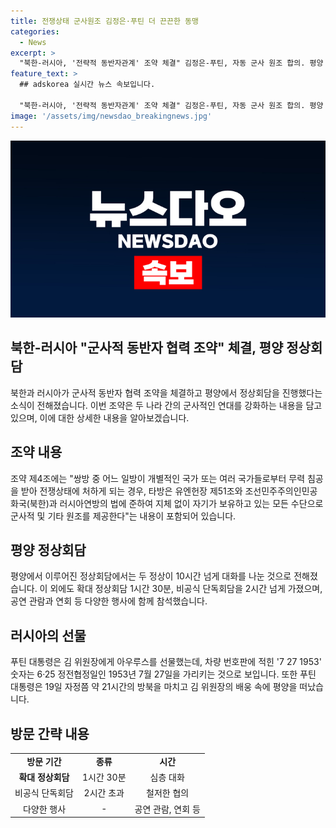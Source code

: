 ```yaml
---
title: 전쟁상태 군사원조 김정은·푸틴 더 끈끈한 동맹
categories:
  - News
excerpt: >
  "북한-러시아, '전략적 동반자관계' 조약 체결" 김정은-푸틴, 자동 군사 원조 합의. 평양 회담에서 28년 만에 동맹 복원. 푸틴의 방북기간 중 김정은과 10시간 대화. 아우루스 선물 및 정전협정 표시 차량번호판, 동맹 강화 기대.
feature_text: >
  ## adskorea 실시간 뉴스 속보입니다.

  "북한-러시아, '전략적 동반자관계' 조약 체결" 김정은-푸틴, 자동 군사 원조 합의. 평양 회담에서 28년 만에 동맹 복원. 푸틴의 방북기간 중 김정은과 10시간 대화. 아우루스 선물 및 정전협정 표시 차량번호판, 동맹 강화 기대.
image: '/assets/img/newsdao_breakingnews.jpg'
---
```


<p><img src="/assets/img/newsdao_breakingnews.jpg" alt="adskorea 속보" /></p>

<h2 data-ke-size="size26">북한-러시아 "군사적 동반자 협력 조약" 체결, 평양 정상회담</h2>

<p data-ke-size="size16">북한과 러시아가 군사적 동반자 협력 조약을 체결하고 평양에서 정상회담을 진행했다는 소식이 전해졌습니다. 이번 조약은 두 나라 간의 군사적인 연대를 강화하는 내용을 담고 있으며, 이에 대한 상세한 내용을 알아보겠습니다.</p>

<h2 data-ke-size="size24">조약 내용</h2>

<p data-ke-size="size16">조약 제4조에는 "쌍방 중 어느 일방이 개별적인 국가 또는 여러 국가들로부터 무력 침공을 받아 전쟁상태에 처하게 되는 경우, 타방은 유엔헌장 제51조와 조선민주주의인민공화국(북한)과 러시아연방의 법에 준하여 지체 없이 자기가 보유하고 있는 모든 수단으로 군사적 및 기타 원조를 제공한다"는 내용이 포함되어 있습니다.</p>

<h2 data-ke-size="size24">평양 정상회담</h2>

<p data-ke-size="size16">평양에서 이루어진 정상회담에서는 두 정상이 10시간 넘게 대화를 나눈 것으로 전해졌습니다. 이 외에도 확대 정상회담 1시간 30분, 비공식 단독회담을 2시간 넘게 가졌으며, 공연 관람과 연회 등 다양한 행사에 함께 참석했습니다.</p>

<h2 data-ke-size="size24">러시아의 선물</h2>

<p data-ke-size="size16">푸틴 대통령은 김 위원장에게 아우루스를 선물했는데, 차량 번호판에 적힌 '7 27 1953' 숫자는 6·25 정전협정일인 1953년 7월 27일을 가리키는 것으로 보입니다. 또한 푸틴 대통령은 19일 자정쯤 약 21시간의 방북을 마치고 김 위원장의 배웅 속에 평양을 떠났습니다.</p>

<h2 data-ke-size="size24">방문 간략 내용</h2>

<table>
<tbody>
<tr>
<td style="text-align: center; height: 17px;"><b>방문 기간</b></td>
<td style="text-align: center; height: 17px;"><b>종류</b></td>
<td style="text-align: center; height: 17px;"><b>시간</b></td>
</tr>
<tr>
<td style="text-align: center; height: 17px;"><b>확대 정상회담</b></td>
<td style="text-align: center; height: 17px;">1시간 30분</td>
<td style="text-align: center; height: 17px;">심층 대화</td>
</tr>
<tr>
<td style="text-align: center; height: 17px;">비공식 단독회담</td>
<td style="text-align: center; height: 17px;">2시간 초과</td>
<td style="text-align: center; height: 17px;">철저한 협의</td>
</tr>
<tr>
<td style="text-align: center; height: 17px;">다양한 행사</td>
<td style="text-align: center; height: 17px;">-</td>
<td style="text-align: center; height: 17px;">공연 관람, 연회 등</td>
</tr>
</tbody>
</table>

<p data-ke-size="size16">&nbsp;</p>


